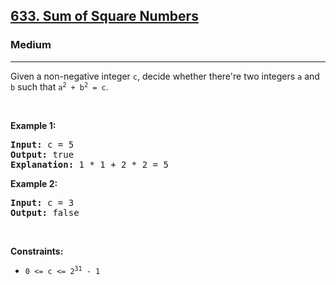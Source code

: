 <h2><a href="https://leetcode.com/problems/sum-of-square-numbers/">633. Sum of Square Numbers</a></h2><h3>Medium</h3><hr><div><p>Given a non-negative integer <code data-copier-init="true">c</code>, decide whether there're two integers <code data-copier-init="true">a</code> and <code data-copier-init="true">b</code> such that <code data-copier-init="true">a<sup>2</sup> + b<sup>2</sup> = c</code>.</p>

<p>&nbsp;</p>
<p><strong class="example">Example 1:</strong></p>

<pre data-copier-init="true"><strong>Input:</strong> c = 5
<strong>Output:</strong> true
<strong>Explanation:</strong> 1 * 1 + 2 * 2 = 5
</pre>

<p><strong class="example">Example 2:</strong></p>

<pre data-copier-init="true"><strong>Input:</strong> c = 3
<strong>Output:</strong> false
</pre>

<p>&nbsp;</p>
<p><strong>Constraints:</strong></p>

<ul>
	<li><code data-copier-init="true">0 &lt;= c &lt;= 2<sup>31</sup> - 1</code></li>
</ul>
</div>
